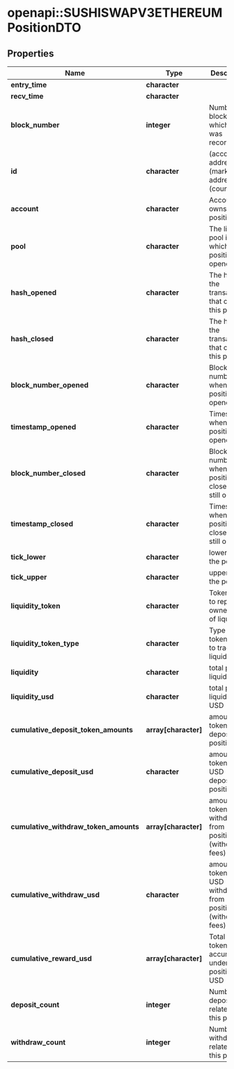 # openapi::SUSHISWAPV3ETHEREUMPositionDTO



## Properties
Name | Type | Description | Notes
------------ | ------------- | ------------- | -------------
**entry_time** | **character** |  | [optional] 
**recv_time** | **character** |  | [optional] 
**block_number** | **integer** | Number of block in which entity was recorded. | [optional] 
**id** | **character** | (account address)-(market address)-(count) | [optional] 
**account** | **character** | Account that owns this position | [optional] 
**pool** | **character** | The liquidity pool in which this position was opened | [optional] 
**hash_opened** | **character** | The hash of the transaction that opened this position | [optional] 
**hash_closed** | **character** | The hash of the transaction that closed this position | [optional] 
**block_number_opened** | **character** | Block number of when the position was opened | [optional] 
**timestamp_opened** | **character** | Timestamp when the position was opened | [optional] 
**block_number_closed** | **character** | Block number of when the position was closed (0 if still open) | [optional] 
**timestamp_closed** | **character** | Timestamp when the position was closed (0 if still open) | [optional] 
**tick_lower** | **character** | lower tick of the position | [optional] 
**tick_upper** | **character** | upper tick of the position | [optional] 
**liquidity_token** | **character** | Token that is to represent ownership of liquidity | [optional] 
**liquidity_token_type** | **character** | Type of token used to track liquidity | [optional] 
**liquidity** | **character** | total position liquidity | [optional] 
**liquidity_usd** | **character** | total position liquidity in USD | [optional] 
**cumulative_deposit_token_amounts** | **array[character]** | amount of tokens ever deposited to position | [optional] 
**cumulative_deposit_usd** | **character** | amount of tokens in USD deposited to position | [optional] 
**cumulative_withdraw_token_amounts** | **array[character]** | amount of tokens ever withdrawn from position (without fees) | [optional] 
**cumulative_withdraw_usd** | **character** | amount of tokens in USD withdrawn from position (without fees) | [optional] 
**cumulative_reward_usd** | **array[character]** | Total reward token accumulated under this position, in USD | [optional] 
**deposit_count** | **integer** | Number of deposits related to this position | [optional] 
**withdraw_count** | **integer** | Number of withdrawals related to this position | [optional] 


